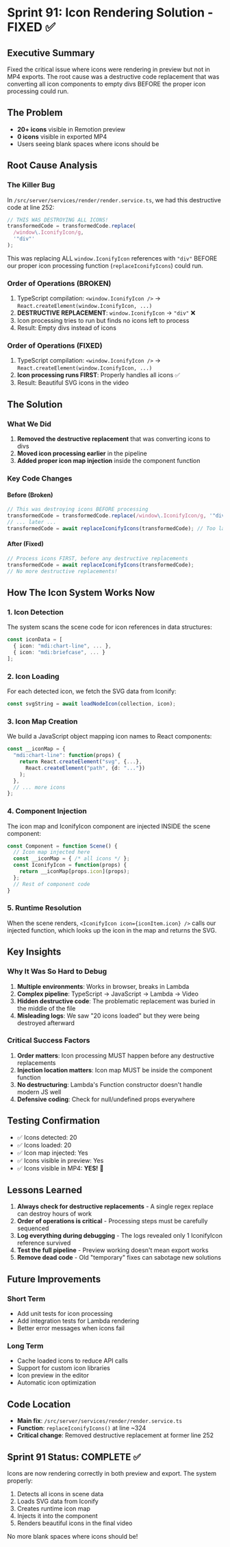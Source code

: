 # Sprint 91: Icon Rendering Solution - FIXED ✅

## Executive Summary
Fixed the critical issue where icons were rendering in preview but not in MP4 exports. The root cause was a destructive code replacement that was converting all icon components to empty divs BEFORE the proper icon processing could run.

## The Problem
- **20+ icons** visible in Remotion preview
- **0 icons** visible in exported MP4
- Users seeing blank spaces where icons should be

## Root Cause Analysis

### The Killer Bug
In `/src/server/services/render/render.service.ts`, we had this destructive code at line 252:

```typescript
// THIS WAS DESTROYING ALL ICONS!
transformedCode = transformedCode.replace(
  /window\.IconifyIcon/g,
  '"div"'
);
```

This was replacing ALL `window.IconifyIcon` references with `"div"` BEFORE our proper icon processing function (`replaceIconifyIcons`) could run.

### Order of Operations (BROKEN)
1. TypeScript compilation: `<window.IconifyIcon />` → `React.createElement(window.IconifyIcon, ...)`
2. **DESTRUCTIVE REPLACEMENT**: `window.IconifyIcon` → `"div"` ❌
3. Icon processing tries to run but finds no icons left to process
4. Result: Empty divs instead of icons

### Order of Operations (FIXED)
1. TypeScript compilation: `<window.IconifyIcon />` → `React.createElement(window.IconifyIcon, ...)`
2. **Icon processing runs FIRST**: Properly handles all icons ✅
3. Result: Beautiful SVG icons in the video

## The Solution

### What We Did
1. **Removed the destructive replacement** that was converting icons to divs
2. **Moved icon processing earlier** in the pipeline
3. **Added proper icon map injection** inside the component function

### Key Code Changes

#### Before (Broken)
```typescript
// This was destroying icons BEFORE processing
transformedCode = transformedCode.replace(/window\.IconifyIcon/g, '"div"');
// ... later ...
transformedCode = await replaceIconifyIcons(transformedCode); // Too late!
```

#### After (Fixed)
```typescript
// Process icons FIRST, before any destructive replacements
transformedCode = await replaceIconifyIcons(transformedCode);
// No more destructive replacements!
```

## How The Icon System Works Now

### 1. Icon Detection
The system scans the scene code for icon references in data structures:
```typescript
const iconData = [
  { icon: "mdi:chart-line", ... },
  { icon: "mdi:briefcase", ... }
];
```

### 2. Icon Loading
For each detected icon, we fetch the SVG data from Iconify:
```typescript
const svgString = await loadNodeIcon(collection, icon);
```

### 3. Icon Map Creation
We build a JavaScript object mapping icon names to React components:
```typescript
const __iconMap = {
  "mdi:chart-line": function(props) { 
    return React.createElement("svg", {...}, 
      React.createElement("path", {d: "..."})
    );
  },
  // ... more icons
};
```

### 4. Component Injection
The icon map and IconifyIcon component are injected INSIDE the scene component:
```typescript
const Component = function Scene() {
  // Icon map injected here
  const __iconMap = { /* all icons */ };
  const IconifyIcon = function(props) {
    return __iconMap[props.icon](props);
  };
  // Rest of component code
}
```

### 5. Runtime Resolution
When the scene renders, `<IconifyIcon icon={iconItem.icon} />` calls our injected function, which looks up the icon in the map and returns the SVG.

## Key Insights

### Why It Was So Hard to Debug
1. **Multiple environments**: Works in browser, breaks in Lambda
2. **Complex pipeline**: TypeScript → JavaScript → Lambda → Video
3. **Hidden destructive code**: The problematic replacement was buried in the middle of the file
4. **Misleading logs**: We saw "20 icons loaded" but they were being destroyed afterward

### Critical Success Factors
1. **Order matters**: Icon processing MUST happen before any destructive replacements
2. **Injection location matters**: Icon map MUST be inside the component function
3. **No destructuring**: Lambda's Function constructor doesn't handle modern JS well
4. **Defensive coding**: Check for null/undefined props everywhere

## Testing Confirmation
- ✅ Icons detected: 20
- ✅ Icons loaded: 20  
- ✅ Icon map injected: Yes
- ✅ Icons visible in preview: Yes
- ✅ Icons visible in MP4: **YES!** 🎉

## Lessons Learned

1. **Always check for destructive replacements** - A single regex replace can destroy hours of work
2. **Order of operations is critical** - Processing steps must be carefully sequenced
3. **Log everything during debugging** - The logs revealed only 1 IconifyIcon reference survived
4. **Test the full pipeline** - Preview working doesn't mean export works
5. **Remove dead code** - Old "temporary" fixes can sabotage new solutions

## Future Improvements

### Short Term
- Add unit tests for icon processing
- Add integration tests for Lambda rendering
- Better error messages when icons fail

### Long Term  
- Cache loaded icons to reduce API calls
- Support for custom icon libraries
- Icon preview in the editor
- Automatic icon optimization

## Code Location
- **Main fix**: `/src/server/services/render/render.service.ts`
- **Function**: `replaceIconifyIcons()` at line ~324
- **Critical change**: Removed destructive replacement at former line 252

## Sprint 91 Status: COMPLETE ✅

Icons are now rendering correctly in both preview and export. The system properly:
1. Detects all icons in scene data
2. Loads SVG data from Iconify
3. Creates runtime icon map
4. Injects it into the component
5. Renders beautiful icons in the final video

No more blank spaces where icons should be!